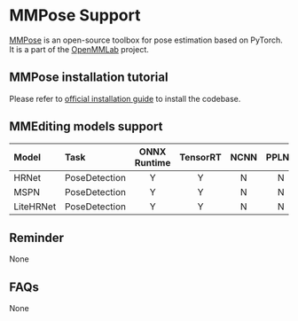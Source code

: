 # MMPose Support

[MMPose](https://github.com/open-mmlab/mmpose) is an open-source toolbox for pose estimation based on PyTorch. It is a part of the [OpenMMLab](https://openmmlab.com/) project.

## MMPose installation tutorial

Please refer to [official installation guide](https://mmpose.readthedocs.io/en/latest/install.html) to install the codebase.

## MMEditing models support

| Model     | Task          | ONNX Runtime | TensorRT | NCNN  | PPLNN | OpenVINO |                                        Model config                                         |
| :-------- | :------------ | :----------: | :------: | :---: | :---: | :------: | :-----------------------------------------------------------------------------------------: |
| HRNet     | PoseDetection |      Y       |    Y     |   N   |   N   |    N     |   [config](https://mmpose.readthedocs.io/en/latest/papers/backbones.html#hrnet-cvpr-2019)   |
| MSPN      | PoseDetection |      Y       |    Y     |   N   |   N   |    N     |   [config](https://mmpose.readthedocs.io/en/latest/papers/backbones.html#mspn-arxiv-2019)   |
| LiteHRNet | PoseDetection |      Y       |    Y     |   N   |   N   |    N     | [config](https://mmpose.readthedocs.io/en/latest/papers/backbones.html#litehrnet-cvpr-2021) |

## Reminder

None

## FAQs

None
